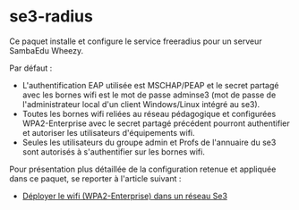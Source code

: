 # se3-radius

Ce paquet installe et configure le service freeradius pour un serveur SambaEdu Wheezy.

Par défaut :
* L'authentification EAP utilisée est MSCHAP/PEAP et le secret partagé avec les bornes wifi est le mot de passe adminse3 (mot de passe de l'administrateur local d'un client Windows/Linux intégré au se3).
* Toutes les bornes wifi reliées au réseau pédagogique et configurées WPA2-Enterprise avec le secret partagé précédent pourront authentifier et autoriser les utilisateurs d'équipements wifi.
* Seules les utilisateurs du groupe admin et Profs de l'annuaire du se3 sont autorisés à s'authentifier sur les bornes wifi.

Pour présentation plus détaillée de la configuration retenue et appliquée dans ce paquet, se reporter à l'article suivant :
* [Déployer le wifi (WPA2-Enterprise) dans un réseau Se3](http://wiki.dane.ac-versailles.fr/index.php?title=D%C3%A9ployer_le_wifi_%28WPA2-Enterprise%29_dans_un_r%C3%A9seau_Se3)
